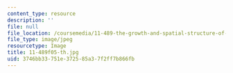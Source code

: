 ```yaml
---
content_type: resource
description: ''
file: null
file_location: /coursemedia/11-489-the-growth-and-spatial-structure-of-cities-fall-2005/3746bb33751e372585a37f2ff7b866fb_11-489f05-th.jpg
file_type: image/jpeg
resourcetype: Image
title: 11-489f05-th.jpg
uid: 3746bb33-751e-3725-85a3-7f2ff7b866fb
---
```

